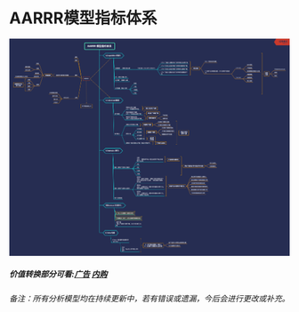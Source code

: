 
# AARRR模型指标体系
![AARRR.png](https://github.com/JiayingLiJenny/Analytic-Model/blob/master/AARRR/AARRR.png)

##### 价值转换部分可看:[广告](https://github.com/JiayingLiJenny/Analytic-Model/blob/master/Revenue-ads/Revenue-ads.md) [内购](https://github.com/JiayingLiJenny/Analytic-Model/blob/master/Revenue-IAP/Revenue-IAP.md)

###### 备注：所有分析模型均在持续更新中，若有错误或遗漏，今后会进行更改或补充。
